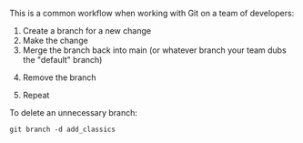 This is a common workflow when working with Git on a team of developers:
<ol>
  <li>
Create a branch for a new change
    
  </li>
  <li>
Make the change
    
  </li>
  <li>
Merge the branch back into main (or whatever branch your team dubs the "default" branch)
    
  </li>
  <li>
    
Remove the branch
  </li>
  <li>
    
Repeat
  </li>
</ol>

To delete an unnecessary branch:
```
git branch -d add_classics
```
